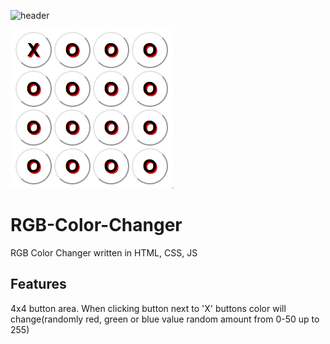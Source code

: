 ![header](https://capsule-render.vercel.app/api?type=rect&color=auto&height=300&section=header&text=color%20changer&fontSize=90)

![](Screen.gif)

# RGB-Color-Changer
RGB Color Changer written in HTML, CSS, JS

## Features
4x4 button area. When clicking button next to 'X' buttons color will change(randomly red, green or blue value random amount from 0-50 up to 255)
